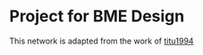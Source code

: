 # Project for BME Design
This network is adapted from the work of [titu1994](https://github.com/titu1994/Image-Super-Resolution)